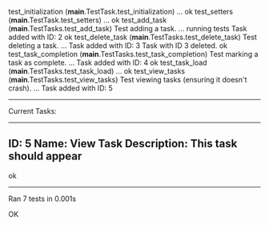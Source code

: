 test_initialization (__main__.TestTask.test_initialization) ... ok
test_setters (__main__.TestTask.test_setters) ... ok
test_add_task (__main__.TestTasks.test_add_task)
Test adding a task. ... running tests
Task added with ID: 2
ok
test_delete_task (__main__.TestTasks.test_delete_task)
Test deleting a task. ... Task added with ID: 3
Task with ID 3 deleted.
ok
test_task_completion (__main__.TestTasks.test_task_completion)
Test marking a task as complete. ... Task added with ID: 4
ok
test_task_load (__main__.TestTasks.test_task_load) ... ok
test_view_tasks (__main__.TestTasks.test_view_tasks)
Test viewing tasks (ensuring it doesn't crash). ... Task added with ID: 5
********************
Current Tasks:
********************
ID: 5
Name: View Task
Description: This task should appear
--------------------
ok

----------------------------------------------------------------------
Ran 7 tests in 0.001s

OK